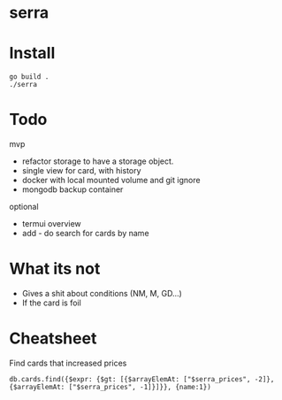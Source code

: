 # serra

# Install

    go build .
    ./serra

# Todo

mvp

* refactor storage to have a storage object.
* single view for card, with history
* docker with local mounted volume and git ignore
* mongodb backup container

optional

* termui overview
* add - do search for cards by name

# What its not

* Gives a shit about conditions (NM, M, GD...)
* If the card is foil

# Cheatsheet

Find cards that increased prices

    db.cards.find({$expr: {$gt: [{$arrayElemAt: ["$serra_prices", -2]}, {$arrayElemAt: ["$serra_prices", -1]}]}}, {name:1})
